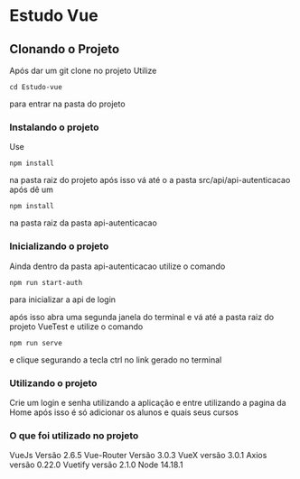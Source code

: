 # Estudo Vue

## Clonando o Projeto

Após dar um git clone no projeto
Utilize
```
cd Estudo-vue
```
para entrar na pasta do projeto


### Instalando o projeto

Use
```
npm install
```
na pasta raiz do projeto
após isso vá até o a pasta src/api/api-autenticacao após dê um 

```
npm install
```
na pasta raiz da pasta api-autenticacao
 
 
### Inicializando o projeto


Ainda dentro da pasta api-autenticacao utilize o comando 


```
npm run start-auth
```

para inicializar a api de login

após isso abra uma segunda janela do terminal e vá até a pasta raiz do projeto VueTest e utilize o comando 

```
npm run serve
```

e clique segurando a tecla ctrl no link gerado no terminal

### Utilizando o projeto


Crie um login e senha utilizando a aplicação e entre utilizando a pagina da Home após isso é só adicionar os alunos e quais seus cursos


### O que foi utilizado no projeto

VueJs Versão 2.6.5
Vue-Router Versão 3.0.3
VueX versão 3.0.1
Axios versão 0.22.0
Vuetify versão 2.1.0
Node 14.18.1

